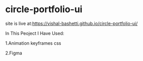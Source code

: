 # circle-portfolio-ui

site is live at:https://vishal-bashetti.github.io/circle-portfolio-ui/

In This Peoject I Have Used:

1.Animation keyframes css

2.Figma
